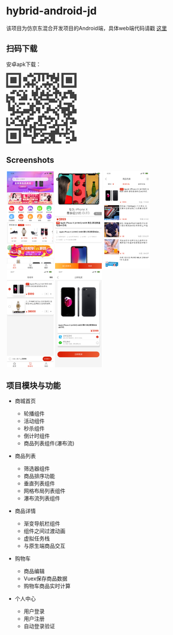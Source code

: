 # hybrid-android-jd

该项目为仿京东混合开发项目的Android端，具体web端代码请戳 [这里](https://github.com/BLCheung/hybrid-web-jd)

## 扫码下载

安卓apk下载：

<img src="./screenshots/native.png">

## Screenshots

<img src="./screenshots/img1.png" width="25%" hspace="2" /><img src="./screenshots/img2.png" width="25%" hspace="2" /><img src="./screenshots/img5.png" width="25%" hspace="2" /><img src="./screenshots/img3.png" width="25%" hspace="2" /><img src="./screenshots/img4.png" width="25%" hspace="2" />

## 项目模块与功能

- 商城首页
  - 轮播组件
  - 活动组件
  - 秒杀组件
  - 倒计时组件
  - 商品列表组件(瀑布流)

- 商品列表
  - 筛选器组件
  - 商品排序功能
  - 垂直列表组件
  - 网格布局列表组件
  - 瀑布流列表组件
  
- 商品详情
  - 渐变导航栏组件
  - 组件之间过渡动画
  - 虚拟任务栈
  - 与原生端商品交互

- 购物车
  - 商品编辑
  - Vuex保存商品数据
  - 购物车商品实时计算

- 个人中心
  - 用户登录
  - 用户注册
  - 自动登录验证
